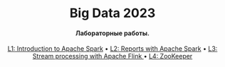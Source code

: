 <h1 align="center">
  <br>
  Big Data 2023
  <br>
</h1>

<h4 align="center" >Лабораторные работы.</h4>

<p align="center">
  <a href="L1/README.md"> L1: Introduction to Apache Spark</a> •
  <a href="L2/README.md">L2: Reports with Apache Spark</a> •
  <a href="L3/README.md"> L3: Stream processing with Apache Flink </a> •
  <a href="L4/README.md"> L4: ZooKeeper</a> 
</p>